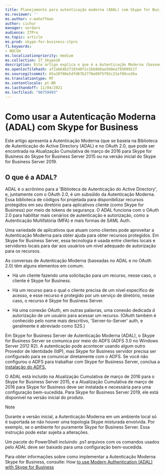 ```yaml
---
title: Planejamento para autenticação moderna (ADAL) com Skype for Business
ms.reviewer: ''
ms.author: v-mahoffman
author: cichur
manager: serdars
audience: ITPro
ms.topic: article
ms.prod: skype-for-business-itpro
f1.keywords:
- NOCSH
ms.localizationpriority: medium
ms.collection: IT_Skype16
description: Este artigo explica o que é a Autenticação Moderna (baseada na Biblioteca de Autenticação do Active Directory (ADAL) e OAuth 2.0.
ms.openlocfilehash: af2ab64b2719348f2c1bb860ae560ea79509921f
ms.sourcegitcommit: 65a10f80e5dfd67b2778e09f5f92c21ef09ce36a
ms.translationtype: MT
ms.contentlocale: pt-BR
ms.lasthandoff: 11/04/2021
ms.locfileid: "60759493"
---
```

# <a name="how-to-use-modern-authentication-adal-with-skype-for-business"></a>Como usar a Autenticação Moderna (ADAL) com Skype for Business
 
Este artigo apresenta a Autenticação Moderna (que se baseia na Biblioteca de Autenticação do Active Directory (ADAL) e no OAuth 2.0, que pode ser encontrada na Atualização Cumulativa de março de 2016 para Skype for Business do Skype for Business Server 2015 ou na versão inicial do Skype for Business Server 2019.
  
## <a name="what-is-adal"></a>O que é a ADAL?

ADAL é o acrônimo para a 'Biblioteca de Autenticação do Active Directory', e, juntamente com o OAuth 2.0, é um subsúldo da Autenticação Moderna. Essa biblioteca de códigos foi projetada para disponibilizar recursos protegidos em seu diretório para aplicativos cliente (como Skype for Business) por meio de tokens de segurança. O ADAL funciona com o OAuth 2.0 para habilitar mais cenários de autenticação e autorização, como a Autenticação Multifatória (MFA) e mais formas de SAML Auth.
  
Uma variedade de aplicativos que atuam como clientes pode aproveitar a Autenticação Moderna para obter ajuda para obter recursos protegidos. Em Skype for Business Server, essa tecnologia é usada entre clientes locais e servidores locais para dar aos usuários um nível adequado de autorização para os recursos.
  
As conversas de Autenticação Moderna (baseadas no ADAL e no OAuth 2.0) têm alguns elementos em comum.
  
- Há um cliente fazendo uma solicitação para um recurso, nesse caso, o cliente é Skype for Business.
    
- Há um recurso para o qual o cliente precisa de um nível específico de acesso, e esse recurso é protegido por um serviço de diretório, nesse caso, o recurso é Skype for Business Server.
    
- Há uma conexão OAuth, em outras palavras, uma conexão dedicada  *à*  autorização de um usuário para acessar um recurso. (OAuth também é conhecido pelo nome mais descritivo, 'Server-to-Server' auth, e geralmente é abreviado como S2S.)
    
Em Skype for Business Server de Autenticação Moderna (ADAL), o Skype for Business Server se comunica por meio do ADFS (ADFS 3.0 no Windows Server 2012 R2). A autenticação pode acontecer usando algum outro Provedor de Identidade (IdP), mas Skype for Business servidor precisa ser configurado para se comunicar diretamente com o ADFS. Se você não configurou o ADFS para trabalhar com Skype for Business Server, conclua a [instalação do ADFS.](/previous-versions/windows/it-pro/windows-server-2008-R2-and-2008/dd727938(v=ws.10))
  
O ADAL está incluído na Atualização Cumulativa de março de 2016 para o Skype for Business Server 2015,  e a Atualização Cumulativa de março de 2016 para Skype for Business deve ser instalada e necessária para uma configuração bem-sucedida. Para Skype for Business Server 2019, ele está disponível na versão inicial do produto.
  
> [!NOTE]
> Durante a versão inicial, a Autenticação Moderna em um ambiente local só é suportada se não houver uma topologia Skype misturada envolvida. Por exemplo, se o ambiente for puramente Skype for Business Server. Essa instrução pode estar sujeita a alterações. 
  
Um pacote do PowerShell incluindo .ps1 arquivos com os comandos usados pelo ADAL deve ser baixado para uma configuração bem-sucedida.

Para obter informações sobre como implementar a Autenticação Moderna Skype for Business, consulte: How [to use Modern Authentication (ADAL) with Skype for Business](/microsoft-365/enterprise/hybrid-modern-auth-overview)